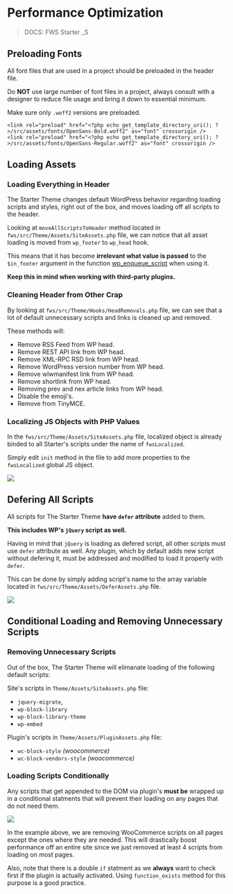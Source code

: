 # Performance Optimization
> DOCS: FWS Starter _S

## Preloading Fonts

All font files that are used in a project should be preloaded in the header file.

Do **NOT** use large number of font files in a project, always consult with a designer to reduce file usage and bring it down to essential minimum.

 Make sure only `.woff2` versions are preloaded.

	<link rel="preload" href="<?php echo get_template_directory_uri(); ?>/src/assets/fonts/OpenSans-Bold.woff2" as="font" crossorigin />
	<link rel="preload" href="<?php echo get_template_directory_uri(); ?>/src/assets/fonts/OpenSans-Regular.woff2" as="font" crossorigin />

## Loading Assets

### Loading Everything in Header

The Starter Theme changes default WordPress behavior regarding loading scripts and styles, right out of the box, and moves loading off all scripts to the header.

Looking at `moveAllScriptsToHeader` method located in `fws/src/Theme/Assets/SiteAssets.php` file, we can notice that all asset loading is moved from `wp_footer` to `wp_head` hook.

This means that it has become **irrelevant what value is passed** to the `$in_footer` argument in the function [wp_enqueue_script](https://developer.wordpress.org/reference/functions/wp_enqueue_script/) when using it.

**Keep this in mind when working with third-party plugins.**

### Cleaning Header from Other Crap

By looking at `fws/src/Theme/Hooks/HeadRemovals.php` file, we can see that a lot of default unnecessary scripts and links is cleaned up and removed.

These methods will:

- Remove RSS Feed from WP head.
- Remove REST API link from WP head.
- Remove XML-RPC RSD link from WP head.
- Remove WordPress version number from WP head.
- Remove wlwmanifest link from WP head.
- Remove shortlink from WP head.
- Removing prev and nex article links from WP head.
- Disable the emoji's.
- Remove from TinyMCE.

### Localizing JS Objects with PHP Values

In the `fws/src/Theme/Assets/SiteAssets.php` file, localized object is already binded to all Starter's scripts under the name of `fwsLocalized`.

Simply edit `init` method in the file to add more properties to the `fwsLocalized` global JS object.

![](http://fwsinternaladm.wpengine.com/wp-content/uploads/2021/02/localized.png)

## Defering All Scripts

All scripts for The Starter Theme **have `defer` attribute** added to them.

**This includes WP's `jQuery` script as well.**

Having in mind that `jQuery` is loading as defered script, all other scripts must use `defer` attribute as well. Any plugin, which by default adds new script without defering it, must be addressed and modified to load it properly with `defer`.

This can be done by simply adding script's name to the array variable located in `fws/src/Theme/Assets/DeferAssets.php` file.

![](http://fwsinternaladm.wpengine.com/wp-content/uploads/2021/02/defer-scripts.png)

## Conditional Loading and Removing Unnecessary Scripts

### Removing Unnecessary Scripts

Out of the box, The Starter Theme will elimanate loading of the following default scripts:

Site's scripts in `Theme/Assets/SiteAssets.php` file:

- `jquery-migrate`,
- `wp-block-library`
- `wp-block-library-theme`
- `wp-embed`

Plugin's scripts in `Theme/Assets/PluginAssets.php` file:

- `wc-block-style` *(woocommerce)*
- `wc-block-vendors-style` *(woocommerce)*

### Loading Scripts Conditionally

Any scripts that get appended to the DOM via plugin's **must be** wrapped up in a conditional statments that will prevent their loading on any pages that do not need them.

![](http://fwsinternaladm.wpengine.com/wp-content/uploads/2021/02/conditional-scripts.png)

In the example above, we are removing WooCommerce scripts on all pages except the ones where they are needed. This will drastically boost performance off an entire site since we just removed at least 4 scripts from loading on most pages.

Also, note that there is a double `if` statment as we **always** want to check first if the plugin is actually activated. Using `function_exists` method for this purpose is a good practice.
